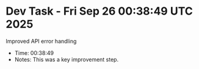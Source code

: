 # Dev Task - Fri Sep 26 00:38:49 UTC 2025
Improved API error handling
- Time: 00:38:49
- Notes: This was a key improvement step.
